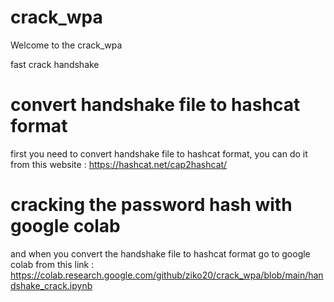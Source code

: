 # crack_wpa

Welcome to the crack_wpa

fast crack handshake

# convert handshake file to hashcat format
first you need to convert handshake file to hashcat format, you can do it from this website : https://hashcat.net/cap2hashcat/

# cracking the password hash with google colab
and when you convert the handshake file to hashcat format go to google colab from this link : https://colab.research.google.com/github/ziko20/crack_wpa/blob/main/handshake_crack.ipynb

